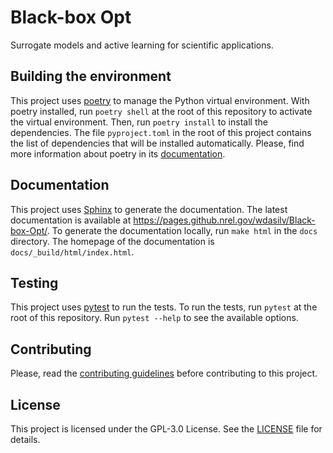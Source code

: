 # Black-box Opt

Surrogate models and active learning for scientific applications.

## Building the environment

This project uses [poetry](https://python-poetry.org/) to manage the Python virtual environment. With poetry installed, run `poetry shell` at the root of this repository to activate the virtual environment. Then, run `poetry install` to install the dependencies. The file `pyproject.toml` in the root of this project contains the list of dependencies that will be installed automatically. Please, find more information about poetry in its [documentation](https://python-poetry.org/docs/).

## Documentation

This project uses [Sphinx](https://www.sphinx-doc.org/en/master/) to generate the documentation. The latest documentation is available at https://pages.github.nrel.gov/wdasilv/Black-box-Opt/. To generate the documentation locally, run `make html` in the `docs` directory. The homepage of the documentation is `docs/_build/html/index.html`.

## Testing

This project uses [pytest](https://docs.pytest.org/en/stable/) to run the tests. To run the tests, run `pytest` at the root of this repository. Run `pytest --help` to see the available options.

## Contributing

Please, read the [contributing guidelines](CONTRIBUTING.md) before contributing to this project.

## License

This project is licensed under the GPL-3.0 License. See the [LICENSE](LICENSE) file for details.